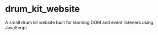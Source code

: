 # drum_kit_website
A small drum kit website built for learning DOM and event listeners using JavaScript
